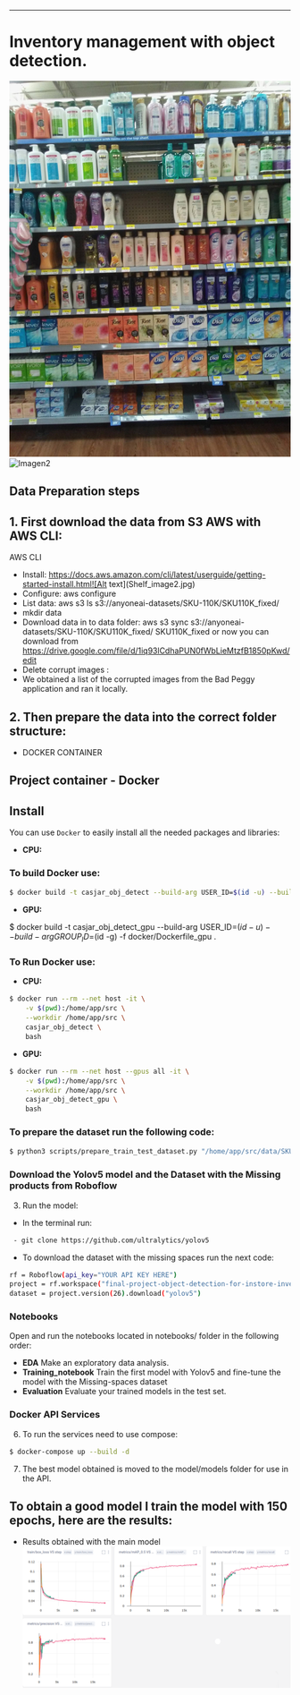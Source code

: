 ---------------------------------------------------
# Inventory management with object detection.

![Imagen](resources/Shelf_image2.jpg) ![Imagen2](resources/Image1.png)

## Data Preparation steps

## 1. First download the data from S3 AWS with AWS CLI:

AWS CLI
- Install: https://docs.aws.amazon.com/cli/latest/userguide/getting-started-install.html![Alt text](Shelf_image2.jpg)
- Configure: aws configure
- List data: aws s3 ls s3://anyoneai-datasets/SKU-110K/SKU110K_fixed/
- mkdir data
- Download data in to data folder: aws s3 sync s3://anyoneai-datasets/SKU-110K/SKU110K_fixed/ SKU110K_fixed or now you can download from
  https://drive.google.com/file/d/1iq93lCdhaPUN0fWbLieMtzfB1850pKwd/edit
- Delete corrupt images : 
 - We obtained a list of the corrupted images from the Bad Peggy application and ran it locally.


## 2. Then prepare the data into the correct folder structure: 

- DOCKER CONTAINER
## Project container - Docker

## Install
You can use `Docker` to easily install all the needed packages and libraries:

- **CPU:**
### To build Docker use:
```bash
$ docker build -t casjar_obj_detect --build-arg USER_ID=$(id -u) --build-arg GROUP_ID=$(id -g) -f docker/Dockerfile .
```
- **GPU:**

$ docker build -t casjar_obj_detect_gpu --build-arg USER_ID=$(id -u) --build-arg GROUP_ID=$(id -g) -f docker/Dockerfile_gpu .

### To Run Docker use:

- **CPU:**
```bash
$ docker run --rm --net host -it \
    -v $(pwd):/home/app/src \
    --workdir /home/app/src \
    casjar_obj_detect \
    bash
```

- **GPU:**
```bash
$ docker run --rm --net host --gpus all -it \
    -v $(pwd):/home/app/src \
    --workdir /home/app/src \
    casjar_obj_detect_gpu \
    bash

```
### To prepare the dataset run the following code:
```bash 
$ python3 scripts/prepare_train_test_dataset.py "/home/app/src/data/SKU110K_fixed/images" "/home/app/src/data/SKU110K_fixed/annotations" "/home/app/src/data/SKU110K_fixed/data_v2"
```
### Download the Yolov5 model and the Dataset with the Missing products from Roboflow

3. Run the model: 
- In the terminal run:
```bash
 - git clone https://github.com/ultralytics/yolov5
```
- To download the dataset with the missing spaces run the next code:
```bash
rf = Roboflow(api_key="YOUR API KEY HERE")
project = rf.workspace("final-project-object-detection-for-instore-inventory-management").project("empty-spaces-in-a-supermarket-hanger-1upsp")
dataset = project.version(26).download("yolov5")
```
### Notebooks

Open and run the notebooks located in notebooks/ folder in the following order:
- **EDA** Make an exploratory data analysis.
- **Training_notebook** Train the first model with Yolov5 and fine-tune the model with the Missing-spaces dataset
- **Evaluation** Evaluate your trained models in the test set.


### Docker API Services

6. To run the services need to use compose:

```bash
$ docker-compose up --build -d
```
7. The best model obtained is moved to the model/models folder for use in the API.

## To obtain a good model I train the model with 150 epochs, here are the results:

- Results obtained with the main model
![Results](resources/results.png)
